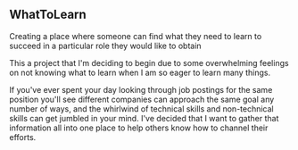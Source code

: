 ## WhatToLearn
 
Creating a place where someone can find what they need to learn to succeed in a particular role they would like to obtain

This a project that I'm deciding to begin due to some overwhelming feelings on not knowing what to learn when I am so eager to learn many things. 

If you've ever spent your day looking through job postings for the same position you'll see different companies can approach the same goal any number of ways, and the whirlwind of technical skills and non-technical skills can get jumbled in your mind. I've decided that I want to gather that information all into one place to help others know how to channel their efforts.